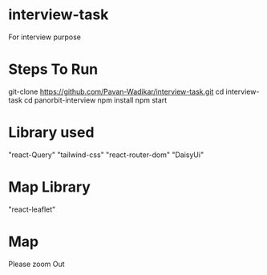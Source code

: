 # interview-task
For interview purpose 

# Steps To Run
git-clone https://github.com/Pavan-Wadikar/interview-task.git
cd interview-task
cd panorbit-interview
npm install
npm start

# Library used
"react-Query"
"tailwind-css"
"react-router-dom"
"DaisyUi"
# Map Library
"react-leaflet"
# Map
Please zoom Out